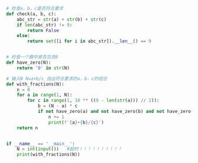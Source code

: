 
<BlogInfo title="29.带分数" author="白日梦想猿" pv=0 read_times=0 pre_cost_time=0分34秒 category="算法" tag_list="['算法']" create_time="2022.01.20 09:14:57" update_time="2022.01.20 10:44:31" />

```python
# 检查a，b，c是否符合要求
def check(a, b, c):
    abc_str = str(a) + str(b) + str(c)
    if len(abc_str) != 9:
        return False
    else:
        return set([i for i in abc_str]).__len__() == 9


# 检查一个数中是否包含0
def have_zero(N):
    return '0' in str(N)

# 输入N N=a+b/c 找出符合要求的a，b，c的组合
def with_fractions(N):
    n = 0
    for a in range(1, N):
        for c in range(1, 10 ** ((9 - len(str(a))) // 2)):
            b = (N - a) * c
            if not have_zero(a) and not have_zero(b) and not have_zero(c) and check(a, b, c):
                n += 1
                print(f'{a}+{b}/{c}')
    return n


if __name__ == '__main__':
    N = int(input())   #超时！！！！！！！！！！
    print(with_fractions(N))

```
